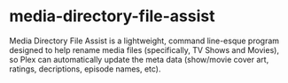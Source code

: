 # media-directory-file-assist
Media Directory File Assist is a lightweight, command line-esque program designed to help rename media files (specifically, TV Shows and Movies), so Plex can automatically update the meta data (show/movie cover art, ratings, decriptions, episode names, etc).
